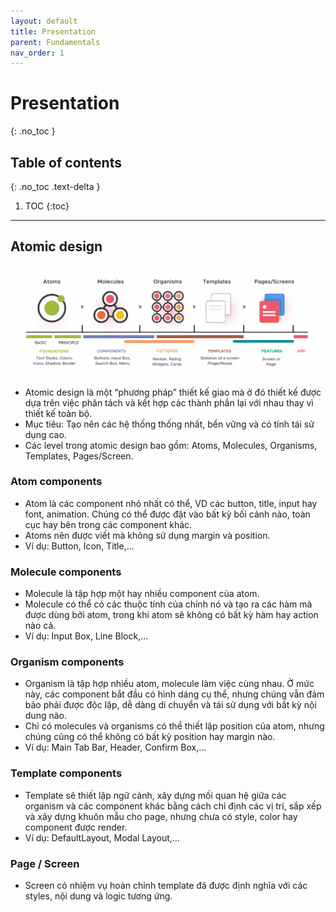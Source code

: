 ```yaml
---
layout: default
title: Presentation
parent: Fundamentals
nav_order: 1
---
```


# Presentation

{: .no_toc }

## Table of contents

{: .no_toc .text-delta }

1. TOC
   {:toc}

---

## Atomic design
![atomic_design](/assets/images/atomic-design.png)
- Atomic design là một “phương pháp” thiết kế giao mà ở đó thiết kế được dựa trên việc phân tách và kết hợp các thành phần lại với nhau thay vì thiết kế toàn bộ.
- Mục tiêu: Tạo nên các hệ thống thống nhất, bền vững và có tính tái sử dụng cao.
- Các level trong atomic design bao gồm: Atoms, Molecules, Organisms, Templates, Pages/Screen.

### Atom components
- Atom là các component nhỏ nhất có thể, VD các button, title, input hay font, animation. Chúng có thể được đặt vào bất kỳ bối cảnh nào, toàn cục hay bên trong các component khác.
- Atoms nên được viết mà không sử dụng margin và position.
- Ví dụ: Button, Icon, Title,...

### Molecule components
- Molecule là tập hợp một hay nhiều component của atom.
- Molecule có thể có các thuộc tính của chính nó và tạo ra các hàm mà được dùng bởi atom, trong khi atom sẽ không có bất kỳ hàm hay action nào cả.
- Ví dụ: Input Box, Line Block,...
### Organism components
- Organism là tập hợp nhiều atom, molecule làm việc cùng nhau. Ở mức này, các component bắt đầu có hình dáng cụ thể, nhưng chúng vẫn đảm bảo phải được độc lập, dễ dàng di chuyển và tái sử dụng với bất kỳ nội dung nào.
- Chỉ có molecules và organisms có thể thiết lập position của atom, nhưng chúng cũng có thể không có bất kỳ position hay margin nào.
- Ví dụ: Main Tab Bar, Header, Confirm Box,...

### Template components
- Template sẽ thiết lập ngữ cảnh, xây dựng mối quan hệ giữa các organism và các component khác bằng cách chỉ định các vị trí, sắp xếp và xây dựng khuôn mẫu cho page, nhưng chưa có style, color hay component được render.
- Ví dụ: DefaultLayout, Modal Layout,...

### Page / Screen
- Screen có nhiệm vụ hoàn chỉnh template đã được định nghĩa với các styles, nội dung và logic tương ứng.

